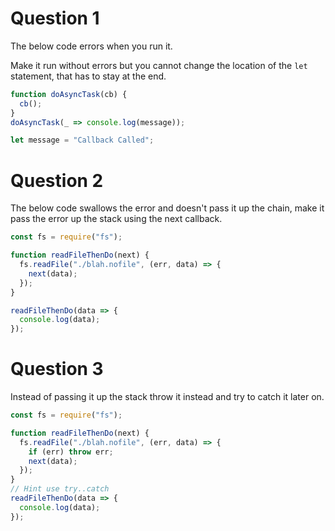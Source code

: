 # Question 1

The below code errors when you run it.

Make it run without errors but you cannot change the location of the `let` statement, that has to stay at the end.

```js
function doAsyncTask(cb) {
  cb();
}
doAsyncTask(_ => console.log(message));

let message = "Callback Called";
```

# Question 2

The below code swallows the error and doesn't pass it up the chain, make it pass the error up the stack using the next callback.

```js
const fs = require("fs");

function readFileThenDo(next) {
  fs.readFile("./blah.nofile", (err, data) => {
    next(data);
  });
}

readFileThenDo(data => {
  console.log(data);
});
```

# Question 3

Instead of passing it up the stack throw it instead and try to catch it later on.

```js
const fs = require("fs");

function readFileThenDo(next) {
  fs.readFile("./blah.nofile", (err, data) => {
    if (err) throw err;
    next(data);
  });
}
// Hint use try..catch
readFileThenDo(data => {
  console.log(data);
});
```
